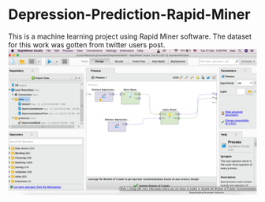 # Depression-Prediction-Rapid-Miner
This is a machine learning project using Rapid Miner software. The dataset for this work was gotten from twitter users post.
<img src="Screenshot 2019-12-31 at 3.39.20 PM.png"/>
